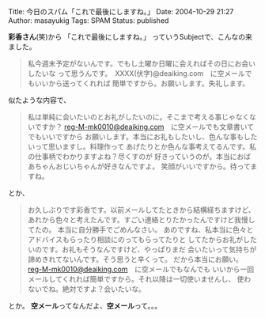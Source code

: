 Title: 今日のスパム「これで最後にしますね。」
Date: 2004-10-29 21:27
Author: masayukig
Tags: SPAM
Status: published

**彩香さん**(笑)から
「これで最後にしますね。」
っていうSubjectで、こんなの来ました。

> 私今週末予定がないんです。でもし土曜か日曜に会えればその日にお会いしたいな
> って思うんです。　XXXX(伏字)@deaiking.com　に空メールでもいいから送ってくれれば
> 簡単ですから。お願いします。失礼します。

似たような内容で、

> 私は単純に会いたいのとお礼がしたいのに。そこまで考える事じゃなくないですか？
> reg-M-mk0010@deaiking.com　に空メールでも文章書いてでもいいですから
> お願いします。本当にお礼もしたいし、色んな事もしたいって思いますし。料理作って
> あげたりとか色んな事考えてるんです。私の仕事柄でわかりますよね？尽くすのが
> 好きっていうのが。本当におばあちゃんおじいちゃんが好きなんですよ。
> 笑顔がいいですから。待ってますね。

とか、

> お久しぶりです彩香です。以前メールしてたときから結構経ちますけど、
> あれから色々と考えたんです。すごい連絡とりたかったんですけど我慢してたの。
> 本当に自分勝手でごめんなさい。
> あのですね、私本当に色々とアドバイスもらったり相談にのってもらってたりと
> してたからお礼がしたいのです。お礼もそうなんですけど、やっぱりまだ
> 会いたいって気持ちが諦めきれてないんです。そう思うと辛くって。
> だから本当にお願い。　reg-M-mk0010@deaiking.com　に空メールでもなんでも
> いいから一回メールしてくれれば簡単ですから。それ以降は一切使いませんし、
> 使わないでね。絶対ですよ？会いたいな。

とか。
**空メール**ってなんだよ、**空メール**って。。。
